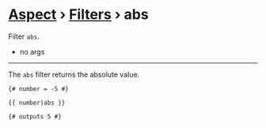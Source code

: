 [Aspect](./../../readme.md) › [Filters](./../filters.md) › abs
==========

<!-- {% raw %} -->

Filter `abs`.
* no args
---

The `abs` filter returns the absolute value.

```twig
{# number = -5 #}

{{ number|abs }}

{# outputs 5 #}
```

<!-- {% endraw %} -->